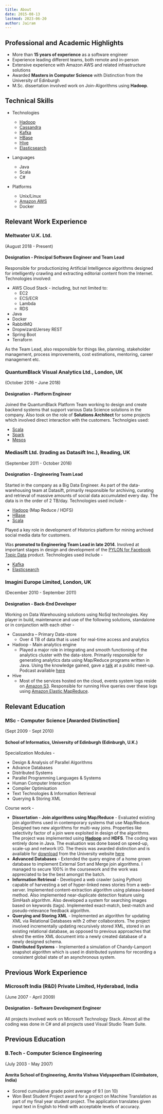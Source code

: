 ```yaml
---
title: About
date: 2015-08-13
lastmod: 2023-06-20
author: Jairam
---
```


## Professional and Academic Highlights

- More than **15 years of experience** as a software engineer
- Experience leading different teams, both remote and in-person
- Extensive experience with Amazon AWS and related infrastructure solutions
- Awarded **Masters in Computer Science** with Distinction from the University of Edinburgh
- M.Sc. dissertation involved work on Join-Algorithms using **Hadoop**.

## Technical Skills
- Technologies
  - [Hadoop][hadoop]
  - [Cassandra][cassandra]
  - [Kafka][kafka]
  - [HBase][hbase]
  - [Hive][hive]
  - [Elasticsearch][elasticsearch]

- Languages
  - Java
  - Scala
  - C#

- Platforms
  - Unix/Linux
  - [Amazon AWS][aws]
  - Docker

## Relevant Work Experience

### Meltwater U.K. Ltd.
(August 2018 - Present)

#### Designation - Principal Software Engineer and Team Lead

Responsible for productionizing Artificial Intelligence algorithms designed for intelligently crawling and extracting editorial content from the Internet.
Technologies involved:

- AWS Cloud Stack - including, but not limited to:
  - EC2
  - ECS/ECR
  - Lambda
  - RDS
- Java
- Docker
- RabbitMQ
- Dropwizard/Jersey REST
- Spring Boot
- Terraform 

As the Team Lead, also responsible for things like, planning, stakeholder management, process improvements, cost estimations, mentoring, career management etc. 

### QuantumBlack Visual Analytics Ltd., London, UK
(October 2016 - June 2018)

#### Designation - Platform Engineer

Joined the QuantumBlack Platform Team working to design and create backend systems that support various Data Science solutions in the company. 
Also took on the role of **Solutions Architect** for some projects which involved direct interaction with the customers. Technolgies used:

- [Scala][scala]
- [Spark][spark]
- [Mesos][mesos]

### Mediasift Ltd. (trading as Datasift Inc.), Reading, UK
(September 2011 - October 2016)

#### Designation - Engineering Team Lead

Started in the company as a Big Data Engineer. As part of the data-warehousing team at Datasift, primarily responsible for archiving, curating and retrieval of massive amounts of social data accumulated every day. The data is in the order of 2 TB/day. Technologies used include -

- [Hadoop][hadoop] (Map Reduce / HDFS)
- [HBase][hbase]
- [Scala][scala]

Played a key role in development of Historics platform for mining archived social media data for customers.

Was **promoted to Engineering Team Lead in late 2014**. Involved at important stages in design and development of
the [PYLON for Facebook Topic Data][PYLON] product. Technologies used include -

- [Kafka][kafka]
- [Elasticsearch][elasticsearch]


### Imagini Europe Limited, London, UK
(December 2010 - September 2011)

#### Designation - Back-End Developer

Working on Data Warehousing solutions using NoSql technologies. Key player in build, maintenance and use of the following solutions, standalone or in conjunction with each other -

- Cassandra – Primary Data-store
  - Over 4 TB of data that is used for real-time access and analytics
- Hadoop - Main analytics engine
  - Played a major role in integrating and smooth functioning of the analytics cluster with the data-store. Primarily responsible for generating analytics data using Map/Reduce programs written in Java. Using the knowledge gained, gave a [talk][cassandra-podcast] at a public meet-up. Podcast available [here][cassandra-podcast]
- Hive
  - Most of the services hosted on the cloud, events system logs reside on [Amazon S3](http://aws.amazon.com/s3/). Responsible for running Hive queries over these logs using [Amazon Elastic MapReduce](http://aws.amazon.com/elasticmapreduce/).


## Relevant Education

### MSc - Computer Science [Awarded Distinction]
(Sept 2009 - Sept 2010)

#### School of Informatics, University of Edinburgh (Edinburgh, U.K.)

Specialization Modules -

- Design & Analysis of Parallel Algorithms
- Advance Databases
- Distributed Systems
- Parallel Programming Languages & Systems
- Human Computer Interaction
- Compiler Optimisation
- Text Technologies & Information Retrieval
- Querying & Storing XML

Course work -

- **Dissertation - Join algorithms using Map/Reduce** - Evaluated existing join algorithms used in contemporary systems that use Map/Reduce. Designed two new algorithms for multi-way joins. Properties like selectivity factor of a join were exploited in design of the algorithms. The project was implemented using **[Hadoop][hadoop]** and **HDFS**. The coding was entirely done in Java. The evaluation was done based on speed-up, scale-up and network I/O. The thesis was awarded distinction and is available for [download][dissertation] from the University website [here][dissertation]
- **Advanced Databases** - Extended the query engine of a home grown database to implement External Sort and Merge join algorithms. I managed to secure 100% in the coursework and the work was appreciated to be the best amongst the batch.
- **Information Retrieval** - Developed a web crawler (using Python) capable of harvesting a set of hyper-linked news stories from a web-server. Implemented content-extraction algorithm using plateau-based method. Also implemented near-duplicate detection feature using SimHash algorithm. Also developed a system for searching images based on keywords (tags). Implemented exact-match, best-match and pseudo-relevance feedback algorithm.
- **Querying and Storing XML** - Implemented an algorithm for updating XML via Relational Databases with 2 other collaborators. The project involved incrementally updating recursively stored XML, stored in an existing relational database, as opposed to previous approaches that shred the entire XML document into a newly created database of a newly designed schema.
- **Distributed Systems** - Implemented a simulation of Chandy-Lamport snapshot algorithm which is used in distributed systems for recording a consistent global state of an asynchronous system.

##  Previous Work Experience

### Microsoft India (R&D) Private Limited, Hyderabad, India
(June 2007 - April 2009)

#### Designation - Software Development Engineer

All projects involved work on Microsoft Technology Stack. Almost all the coding was done in C# and all projects used Visual Studio Team Suite.

##  Previous Education

### B.Tech - Computer Science Engineering
(July 2003 - May 2007)

#### Amrita School of Engineering, Amrita Vishwa Vidyapeetham (Coimbatore, India)

- Scored cumulative grade point average of 9.1 (on 10)
- Won Best Student Project award for a project on Machine Translation as part of my final year student project. The application translates given input text in English to Hindi with acceptable levels of accuracy.


[hadoop]: http://hadoop.apache.org/
[hbase]: http://hbase.apache.org/
[hive]: http://hive.apache.org/
[cassandra]: http://cassandra.apache.org/
[kafka]: http://kafka.apache.org/
[elasticsearch]: https://www.elastic.co/products/elasticsearch
[scala]: https://www.scala-lang.org/
[spark]: https://spark.apache.org/
[mesos]: https://mesos.apache.org/
[aws]: http://aws.amazon.com/
[PYLON]: http://datasift.com/products/pylon-for-facebook-topic-data/
[cassandra-podcast]: http://skillsmatter.com/podcast/home/cassandra-meetup-march
[dissertation]: http://www.inf.ed.ac.uk/publications/thesis/online/IM100859.pdf
